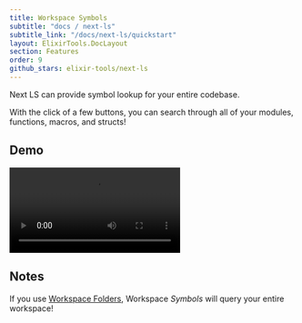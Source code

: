 ```yaml
---
title: Workspace Symbols
subtitle: "docs / next-ls"
subtitle_link: "/docs/next-ls/quickstart"
layout: ElixirTools.DocLayout
section: Features
order: 9
github_stars: elixir-tools/next-ls
---
```


Next LS can provide symbol lookup for your entire codebase.

With the click of a few buttons, you can search through all of your modules, functions, macros, and structs!

## Demo

<video src="https://f005.backblazeb2.com/file/elixir-tools/next-ls-workspace-symbols.mp4" controls></video>

## Notes

If you use [Workspace Folders](/docs/next-ls/workspace-folders), Workspace _Symbols_ will query your entire workspace!
